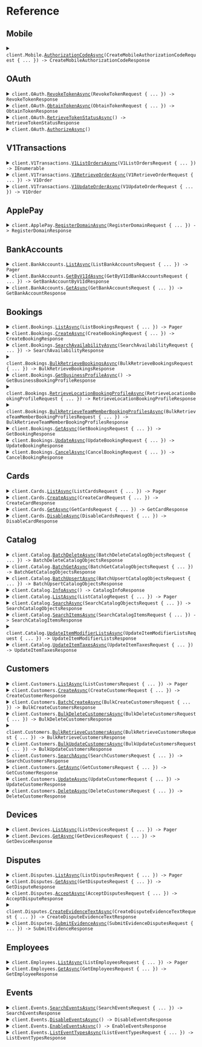 # Reference
## Mobile
<details><summary><code>client.Mobile.<a href="/src/Square/Mobile/MobileClient.cs">AuthorizationCodeAsync</a>(CreateMobileAuthorizationCodeRequest { ... }) -> CreateMobileAuthorizationCodeResponse</code></summary>
<dl>
<dd>

#### 📝 Description

<dl>
<dd>

<dl>
<dd>

__Note:__ This endpoint is used by the deprecated Reader SDK. 
Developers should update their integration to use the [Mobile Payments SDK](https://developer.squareup.com/docs/mobile-payments-sdk), which includes its own authorization methods. 

Generates code to authorize a mobile application to connect to a Square card reader.

Authorization codes are one-time-use codes and expire 60 minutes after being issued.

The `Authorization` header you provide to this endpoint must have the following format:

```
Authorization: Bearer ACCESS_TOKEN
```

Replace `ACCESS_TOKEN` with a
[valid production authorization credential](https://developer.squareup.com/docs/build-basics/access-tokens).
</dd>
</dl>
</dd>
</dl>

#### 🔌 Usage

<dl>
<dd>

<dl>
<dd>

```csharp
await client.Mobile.AuthorizationCodeAsync(
    new CreateMobileAuthorizationCodeRequest { LocationId = "YOUR_LOCATION_ID" }
);
```
</dd>
</dl>
</dd>
</dl>

#### ⚙️ Parameters

<dl>
<dd>

<dl>
<dd>

**request:** `CreateMobileAuthorizationCodeRequest` 
    
</dd>
</dl>
</dd>
</dl>


</dd>
</dl>
</details>

## OAuth
<details><summary><code>client.OAuth.<a href="/src/Square/OAuth/OAuthClient.cs">RevokeTokenAsync</a>(RevokeTokenRequest { ... }) -> RevokeTokenResponse</code></summary>
<dl>
<dd>

#### 📝 Description

<dl>
<dd>

<dl>
<dd>

Revokes an access token generated with the OAuth flow.

If an account has more than one OAuth access token for your application, this
endpoint revokes all of them, regardless of which token you specify. 

__Important:__ The `Authorization` header for this endpoint must have the
following format:

```
Authorization: Client APPLICATION_SECRET
```

Replace `APPLICATION_SECRET` with the application secret on the **OAuth**
page for your application in the Developer Dashboard.
</dd>
</dl>
</dd>
</dl>

#### 🔌 Usage

<dl>
<dd>

<dl>
<dd>

```csharp
await client.OAuth.RevokeTokenAsync(
    new RevokeTokenRequest { ClientId = "CLIENT_ID", AccessToken = "ACCESS_TOKEN" }
);
```
</dd>
</dl>
</dd>
</dl>

#### ⚙️ Parameters

<dl>
<dd>

<dl>
<dd>

**request:** `RevokeTokenRequest` 
    
</dd>
</dl>
</dd>
</dl>


</dd>
</dl>
</details>

<details><summary><code>client.OAuth.<a href="/src/Square/OAuth/OAuthClient.cs">ObtainTokenAsync</a>(ObtainTokenRequest { ... }) -> ObtainTokenResponse</code></summary>
<dl>
<dd>

#### 📝 Description

<dl>
<dd>

<dl>
<dd>

Returns an OAuth access token and refresh token using the `authorization_code`
or `refresh_token` grant type.

When `grant_type` is `authorization_code`:
- With the [code flow](https://developer.squareup.com/docs/oauth-api/overview#code-flow),
provide `code`, `client_id`, and `client_secret`.
- With the [PKCE flow](https://developer.squareup.com/docs/oauth-api/overview#pkce-flow),
provide `code`, `client_id`, and `code_verifier`. 

When `grant_type` is `refresh_token`:
- With the code flow, provide `refresh_token`, `client_id`, and `client_secret`.
The response returns the same refresh token provided in the request.
- With the PKCE flow, provide `refresh_token` and `client_id`. The response returns
a new refresh token.

You can use the `scopes` parameter to limit the set of permissions authorized by the
access token. You can use the `short_lived` parameter to create an access token that
expires in 24 hours.

__Important:__ OAuth tokens should be encrypted and stored on a secure server.
Application clients should never interact directly with OAuth tokens.
</dd>
</dl>
</dd>
</dl>

#### 🔌 Usage

<dl>
<dd>

<dl>
<dd>

```csharp
await client.OAuth.ObtainTokenAsync(
    new ObtainTokenRequest
    {
        ClientId = "sq0idp-uaPHILoPzWZk3tlJqlML0g",
        ClientSecret = "sq0csp-30a-4C_tVOnTh14Piza2BfTPBXyLafLPWSzY1qAjeBfM",
        Code = "sq0cgb-l0SBqxs4uwxErTVyYOdemg",
        GrantType = "authorization_code",
    }
);
```
</dd>
</dl>
</dd>
</dl>

#### ⚙️ Parameters

<dl>
<dd>

<dl>
<dd>

**request:** `ObtainTokenRequest` 
    
</dd>
</dl>
</dd>
</dl>


</dd>
</dl>
</details>

<details><summary><code>client.OAuth.<a href="/src/Square/OAuth/OAuthClient.cs">RetrieveTokenStatusAsync</a>() -> RetrieveTokenStatusResponse</code></summary>
<dl>
<dd>

#### 📝 Description

<dl>
<dd>

<dl>
<dd>

Returns information about an [OAuth access token](https://developer.squareup.com/docs/build-basics/access-tokens#get-an-oauth-access-token) or an application’s [personal access token](https://developer.squareup.com/docs/build-basics/access-tokens#get-a-personal-access-token).

Add the access token to the Authorization header of the request.

__Important:__ The `Authorization` header you provide to this endpoint must have the following format:

```
Authorization: Bearer ACCESS_TOKEN
```

where `ACCESS_TOKEN` is a
[valid production authorization credential](https://developer.squareup.com/docs/build-basics/access-tokens).

If the access token is expired or not a valid access token, the endpoint returns an `UNAUTHORIZED` error.
</dd>
</dl>
</dd>
</dl>

#### 🔌 Usage

<dl>
<dd>

<dl>
<dd>

```csharp
await client.OAuth.RetrieveTokenStatusAsync();
```
</dd>
</dl>
</dd>
</dl>


</dd>
</dl>
</details>

<details><summary><code>client.OAuth.<a href="/src/Square/OAuth/OAuthClient.cs">AuthorizeAsync</a>()</code></summary>
<dl>
<dd>

#### 🔌 Usage

<dl>
<dd>

<dl>
<dd>

```csharp
await client.OAuth.AuthorizeAsync();
```
</dd>
</dl>
</dd>
</dl>


</dd>
</dl>
</details>

## V1Transactions
<details><summary><code>client.V1Transactions.<a href="/src/Square/V1Transactions/V1TransactionsClient.cs">V1ListOrdersAsync</a>(V1ListOrdersRequest { ... }) -> IEnumerable<V1Order></code></summary>
<dl>
<dd>

#### 📝 Description

<dl>
<dd>

<dl>
<dd>

Provides summary information for a merchant's online store orders.
</dd>
</dl>
</dd>
</dl>

#### 🔌 Usage

<dl>
<dd>

<dl>
<dd>

```csharp
await client.V1Transactions.V1ListOrdersAsync(
    new V1ListOrdersRequest { LocationId = "location_id" }
);
```
</dd>
</dl>
</dd>
</dl>

#### ⚙️ Parameters

<dl>
<dd>

<dl>
<dd>

**request:** `V1ListOrdersRequest` 
    
</dd>
</dl>
</dd>
</dl>


</dd>
</dl>
</details>

<details><summary><code>client.V1Transactions.<a href="/src/Square/V1Transactions/V1TransactionsClient.cs">V1RetrieveOrderAsync</a>(V1RetrieveOrderRequest { ... }) -> V1Order</code></summary>
<dl>
<dd>

#### 📝 Description

<dl>
<dd>

<dl>
<dd>

Provides comprehensive information for a single online store order, including the order's history.
</dd>
</dl>
</dd>
</dl>

#### 🔌 Usage

<dl>
<dd>

<dl>
<dd>

```csharp
await client.V1Transactions.V1RetrieveOrderAsync(
    new V1RetrieveOrderRequest { LocationId = "location_id", OrderId = "order_id" }
);
```
</dd>
</dl>
</dd>
</dl>

#### ⚙️ Parameters

<dl>
<dd>

<dl>
<dd>

**request:** `V1RetrieveOrderRequest` 
    
</dd>
</dl>
</dd>
</dl>


</dd>
</dl>
</details>

<details><summary><code>client.V1Transactions.<a href="/src/Square/V1Transactions/V1TransactionsClient.cs">V1UpdateOrderAsync</a>(V1UpdateOrderRequest { ... }) -> V1Order</code></summary>
<dl>
<dd>

#### 📝 Description

<dl>
<dd>

<dl>
<dd>

Updates the details of an online store order. Every update you perform on an order corresponds to one of three actions:
</dd>
</dl>
</dd>
</dl>

#### 🔌 Usage

<dl>
<dd>

<dl>
<dd>

```csharp
await client.V1Transactions.V1UpdateOrderAsync(
    new V1UpdateOrderRequest
    {
        LocationId = "location_id",
        OrderId = "order_id",
        Action = V1UpdateOrderRequestAction.Complete,
    }
);
```
</dd>
</dl>
</dd>
</dl>

#### ⚙️ Parameters

<dl>
<dd>

<dl>
<dd>

**request:** `V1UpdateOrderRequest` 
    
</dd>
</dl>
</dd>
</dl>


</dd>
</dl>
</details>

## ApplePay
<details><summary><code>client.ApplePay.<a href="/src/Square/ApplePay/ApplePayClient.cs">RegisterDomainAsync</a>(RegisterDomainRequest { ... }) -> RegisterDomainResponse</code></summary>
<dl>
<dd>

#### 📝 Description

<dl>
<dd>

<dl>
<dd>

Activates a domain for use with Apple Pay on the Web and Square. A validation
is performed on this domain by Apple to ensure that it is properly set up as
an Apple Pay enabled domain.

This endpoint provides an easy way for platform developers to bulk activate
Apple Pay on the Web with Square for merchants using their platform.

Note: You will need to host a valid domain verification file on your domain to support Apple Pay.  The
current version of this file is always available at https://app.squareup.com/digital-wallets/apple-pay/apple-developer-merchantid-domain-association,
and should be hosted at `.well_known/apple-developer-merchantid-domain-association` on your
domain.  This file is subject to change; we strongly recommend checking for updates regularly and avoiding
long-lived caches that might not keep in sync with the correct file version.

To learn more about the Web Payments SDK and how to add Apple Pay, see [Take an Apple Pay Payment](https://developer.squareup.com/docs/web-payments/apple-pay).
</dd>
</dl>
</dd>
</dl>

#### 🔌 Usage

<dl>
<dd>

<dl>
<dd>

```csharp
await client.ApplePay.RegisterDomainAsync(new RegisterDomainRequest { DomainName = "example.com" });
```
</dd>
</dl>
</dd>
</dl>

#### ⚙️ Parameters

<dl>
<dd>

<dl>
<dd>

**request:** `RegisterDomainRequest` 
    
</dd>
</dl>
</dd>
</dl>


</dd>
</dl>
</details>

## BankAccounts
<details><summary><code>client.BankAccounts.<a href="/src/Square/BankAccounts/BankAccountsClient.cs">ListAsync</a>(ListBankAccountsRequest { ... }) -> Pager<BankAccount></code></summary>
<dl>
<dd>

#### 📝 Description

<dl>
<dd>

<dl>
<dd>

Returns a list of [BankAccount](entity:BankAccount) objects linked to a Square account.
</dd>
</dl>
</dd>
</dl>

#### 🔌 Usage

<dl>
<dd>

<dl>
<dd>

```csharp
await client.BankAccounts.ListAsync(new ListBankAccountsRequest());
```
</dd>
</dl>
</dd>
</dl>

#### ⚙️ Parameters

<dl>
<dd>

<dl>
<dd>

**request:** `ListBankAccountsRequest` 
    
</dd>
</dl>
</dd>
</dl>


</dd>
</dl>
</details>

<details><summary><code>client.BankAccounts.<a href="/src/Square/BankAccounts/BankAccountsClient.cs">GetByV1IdAsync</a>(GetByV1IdBankAccountsRequest { ... }) -> GetBankAccountByV1IdResponse</code></summary>
<dl>
<dd>

#### 📝 Description

<dl>
<dd>

<dl>
<dd>

Returns details of a [BankAccount](entity:BankAccount) identified by V1 bank account ID.
</dd>
</dl>
</dd>
</dl>

#### 🔌 Usage

<dl>
<dd>

<dl>
<dd>

```csharp
await client.BankAccounts.GetByV1IdAsync(
    new GetByV1IdBankAccountsRequest { V1BankAccountId = "v1_bank_account_id" }
);
```
</dd>
</dl>
</dd>
</dl>

#### ⚙️ Parameters

<dl>
<dd>

<dl>
<dd>

**request:** `GetByV1IdBankAccountsRequest` 
    
</dd>
</dl>
</dd>
</dl>


</dd>
</dl>
</details>

<details><summary><code>client.BankAccounts.<a href="/src/Square/BankAccounts/BankAccountsClient.cs">GetAsync</a>(GetBankAccountsRequest { ... }) -> GetBankAccountResponse</code></summary>
<dl>
<dd>

#### 📝 Description

<dl>
<dd>

<dl>
<dd>

Returns details of a [BankAccount](entity:BankAccount)
linked to a Square account.
</dd>
</dl>
</dd>
</dl>

#### 🔌 Usage

<dl>
<dd>

<dl>
<dd>

```csharp
await client.BankAccounts.GetAsync(
    new GetBankAccountsRequest { BankAccountId = "bank_account_id" }
);
```
</dd>
</dl>
</dd>
</dl>

#### ⚙️ Parameters

<dl>
<dd>

<dl>
<dd>

**request:** `GetBankAccountsRequest` 
    
</dd>
</dl>
</dd>
</dl>


</dd>
</dl>
</details>

## Bookings
<details><summary><code>client.Bookings.<a href="/src/Square/Bookings/BookingsClient.cs">ListAsync</a>(ListBookingsRequest { ... }) -> Pager<Booking></code></summary>
<dl>
<dd>

#### 📝 Description

<dl>
<dd>

<dl>
<dd>

Retrieve a collection of bookings.

To call this endpoint with buyer-level permissions, set `APPOINTMENTS_READ` for the OAuth scope.
To call this endpoint with seller-level permissions, set `APPOINTMENTS_ALL_READ` and `APPOINTMENTS_READ` for the OAuth scope.
</dd>
</dl>
</dd>
</dl>

#### 🔌 Usage

<dl>
<dd>

<dl>
<dd>

```csharp
await client.Bookings.ListAsync(new ListBookingsRequest());
```
</dd>
</dl>
</dd>
</dl>

#### ⚙️ Parameters

<dl>
<dd>

<dl>
<dd>

**request:** `ListBookingsRequest` 
    
</dd>
</dl>
</dd>
</dl>


</dd>
</dl>
</details>

<details><summary><code>client.Bookings.<a href="/src/Square/Bookings/BookingsClient.cs">CreateAsync</a>(CreateBookingRequest { ... }) -> CreateBookingResponse</code></summary>
<dl>
<dd>

#### 📝 Description

<dl>
<dd>

<dl>
<dd>

Creates a booking.

The required input must include the following:
- `Booking.location_id`
- `Booking.start_at`
- `Booking.AppointmentSegment.team_member_id`
- `Booking.AppointmentSegment.service_variation_id`
- `Booking.AppointmentSegment.service_variation_version`

To call this endpoint with buyer-level permissions, set `APPOINTMENTS_WRITE` for the OAuth scope.
To call this endpoint with seller-level permissions, set `APPOINTMENTS_ALL_WRITE` and `APPOINTMENTS_WRITE` for the OAuth scope.

For calls to this endpoint with seller-level permissions to succeed, the seller must have subscribed to *Appointments Plus*
or *Appointments Premium*.
</dd>
</dl>
</dd>
</dl>

#### 🔌 Usage

<dl>
<dd>

<dl>
<dd>

```csharp
await client.Bookings.CreateAsync(new CreateBookingRequest { Booking = new Booking() });
```
</dd>
</dl>
</dd>
</dl>

#### ⚙️ Parameters

<dl>
<dd>

<dl>
<dd>

**request:** `CreateBookingRequest` 
    
</dd>
</dl>
</dd>
</dl>


</dd>
</dl>
</details>

<details><summary><code>client.Bookings.<a href="/src/Square/Bookings/BookingsClient.cs">SearchAvailabilityAsync</a>(SearchAvailabilityRequest { ... }) -> SearchAvailabilityResponse</code></summary>
<dl>
<dd>

#### 📝 Description

<dl>
<dd>

<dl>
<dd>

Searches for availabilities for booking.

To call this endpoint with buyer-level permissions, set `APPOINTMENTS_READ` for the OAuth scope.
To call this endpoint with seller-level permissions, set `APPOINTMENTS_ALL_READ` and `APPOINTMENTS_READ` for the OAuth scope.
</dd>
</dl>
</dd>
</dl>

#### 🔌 Usage

<dl>
<dd>

<dl>
<dd>

```csharp
await client.Bookings.SearchAvailabilityAsync(
    new SearchAvailabilityRequest
    {
        Query = new SearchAvailabilityQuery
        {
            Filter = new SearchAvailabilityFilter { StartAtRange = new TimeRange() },
        },
    }
);
```
</dd>
</dl>
</dd>
</dl>

#### ⚙️ Parameters

<dl>
<dd>

<dl>
<dd>

**request:** `SearchAvailabilityRequest` 
    
</dd>
</dl>
</dd>
</dl>


</dd>
</dl>
</details>

<details><summary><code>client.Bookings.<a href="/src/Square/Bookings/BookingsClient.cs">BulkRetrieveBookingsAsync</a>(BulkRetrieveBookingsRequest { ... }) -> BulkRetrieveBookingsResponse</code></summary>
<dl>
<dd>

#### 📝 Description

<dl>
<dd>

<dl>
<dd>

Bulk-Retrieves a list of bookings by booking IDs.

To call this endpoint with buyer-level permissions, set `APPOINTMENTS_READ` for the OAuth scope.
To call this endpoint with seller-level permissions, set `APPOINTMENTS_ALL_READ` and `APPOINTMENTS_READ` for the OAuth scope.
</dd>
</dl>
</dd>
</dl>

#### 🔌 Usage

<dl>
<dd>

<dl>
<dd>

```csharp
await client.Bookings.BulkRetrieveBookingsAsync(
    new BulkRetrieveBookingsRequest { BookingIds = new List<string>() { "booking_ids" } }
);
```
</dd>
</dl>
</dd>
</dl>

#### ⚙️ Parameters

<dl>
<dd>

<dl>
<dd>

**request:** `BulkRetrieveBookingsRequest` 
    
</dd>
</dl>
</dd>
</dl>


</dd>
</dl>
</details>

<details><summary><code>client.Bookings.<a href="/src/Square/Bookings/BookingsClient.cs">GetBusinessProfileAsync</a>() -> GetBusinessBookingProfileResponse</code></summary>
<dl>
<dd>

#### 📝 Description

<dl>
<dd>

<dl>
<dd>

Retrieves a seller's booking profile.
</dd>
</dl>
</dd>
</dl>

#### 🔌 Usage

<dl>
<dd>

<dl>
<dd>

```csharp
await client.Bookings.GetBusinessProfileAsync();
```
</dd>
</dl>
</dd>
</dl>


</dd>
</dl>
</details>

<details><summary><code>client.Bookings.<a href="/src/Square/Bookings/BookingsClient.cs">RetrieveLocationBookingProfileAsync</a>(RetrieveLocationBookingProfileRequest { ... }) -> RetrieveLocationBookingProfileResponse</code></summary>
<dl>
<dd>

#### 📝 Description

<dl>
<dd>

<dl>
<dd>

Retrieves a seller's location booking profile.
</dd>
</dl>
</dd>
</dl>

#### 🔌 Usage

<dl>
<dd>

<dl>
<dd>

```csharp
await client.Bookings.RetrieveLocationBookingProfileAsync(
    new RetrieveLocationBookingProfileRequest { LocationId = "location_id" }
);
```
</dd>
</dl>
</dd>
</dl>

#### ⚙️ Parameters

<dl>
<dd>

<dl>
<dd>

**request:** `RetrieveLocationBookingProfileRequest` 
    
</dd>
</dl>
</dd>
</dl>


</dd>
</dl>
</details>

<details><summary><code>client.Bookings.<a href="/src/Square/Bookings/BookingsClient.cs">BulkRetrieveTeamMemberBookingProfilesAsync</a>(BulkRetrieveTeamMemberBookingProfilesRequest { ... }) -> BulkRetrieveTeamMemberBookingProfilesResponse</code></summary>
<dl>
<dd>

#### 📝 Description

<dl>
<dd>

<dl>
<dd>

Retrieves one or more team members' booking profiles.
</dd>
</dl>
</dd>
</dl>

#### 🔌 Usage

<dl>
<dd>

<dl>
<dd>

```csharp
await client.Bookings.BulkRetrieveTeamMemberBookingProfilesAsync(
    new BulkRetrieveTeamMemberBookingProfilesRequest
    {
        TeamMemberIds = new List<string>() { "team_member_ids" },
    }
);
```
</dd>
</dl>
</dd>
</dl>

#### ⚙️ Parameters

<dl>
<dd>

<dl>
<dd>

**request:** `BulkRetrieveTeamMemberBookingProfilesRequest` 
    
</dd>
</dl>
</dd>
</dl>


</dd>
</dl>
</details>

<details><summary><code>client.Bookings.<a href="/src/Square/Bookings/BookingsClient.cs">GetAsync</a>(GetBookingsRequest { ... }) -> GetBookingResponse</code></summary>
<dl>
<dd>

#### 📝 Description

<dl>
<dd>

<dl>
<dd>

Retrieves a booking.

To call this endpoint with buyer-level permissions, set `APPOINTMENTS_READ` for the OAuth scope.
To call this endpoint with seller-level permissions, set `APPOINTMENTS_ALL_READ` and `APPOINTMENTS_READ` for the OAuth scope.
</dd>
</dl>
</dd>
</dl>

#### 🔌 Usage

<dl>
<dd>

<dl>
<dd>

```csharp
await client.Bookings.GetAsync(new GetBookingsRequest { BookingId = "booking_id" });
```
</dd>
</dl>
</dd>
</dl>

#### ⚙️ Parameters

<dl>
<dd>

<dl>
<dd>

**request:** `GetBookingsRequest` 
    
</dd>
</dl>
</dd>
</dl>


</dd>
</dl>
</details>

<details><summary><code>client.Bookings.<a href="/src/Square/Bookings/BookingsClient.cs">UpdateAsync</a>(UpdateBookingRequest { ... }) -> UpdateBookingResponse</code></summary>
<dl>
<dd>

#### 📝 Description

<dl>
<dd>

<dl>
<dd>

Updates a booking.

To call this endpoint with buyer-level permissions, set `APPOINTMENTS_WRITE` for the OAuth scope.
To call this endpoint with seller-level permissions, set `APPOINTMENTS_ALL_WRITE` and `APPOINTMENTS_WRITE` for the OAuth scope.

For calls to this endpoint with seller-level permissions to succeed, the seller must have subscribed to *Appointments Plus*
or *Appointments Premium*.
</dd>
</dl>
</dd>
</dl>

#### 🔌 Usage

<dl>
<dd>

<dl>
<dd>

```csharp
await client.Bookings.UpdateAsync(
    new UpdateBookingRequest { BookingId = "booking_id", Booking = new Booking() }
);
```
</dd>
</dl>
</dd>
</dl>

#### ⚙️ Parameters

<dl>
<dd>

<dl>
<dd>

**request:** `UpdateBookingRequest` 
    
</dd>
</dl>
</dd>
</dl>


</dd>
</dl>
</details>

<details><summary><code>client.Bookings.<a href="/src/Square/Bookings/BookingsClient.cs">CancelAsync</a>(CancelBookingRequest { ... }) -> CancelBookingResponse</code></summary>
<dl>
<dd>

#### 📝 Description

<dl>
<dd>

<dl>
<dd>

Cancels an existing booking.

To call this endpoint with buyer-level permissions, set `APPOINTMENTS_WRITE` for the OAuth scope.
To call this endpoint with seller-level permissions, set `APPOINTMENTS_ALL_WRITE` and `APPOINTMENTS_WRITE` for the OAuth scope.

For calls to this endpoint with seller-level permissions to succeed, the seller must have subscribed to *Appointments Plus*
or *Appointments Premium*.
</dd>
</dl>
</dd>
</dl>

#### 🔌 Usage

<dl>
<dd>

<dl>
<dd>

```csharp
await client.Bookings.CancelAsync(new CancelBookingRequest { BookingId = "booking_id" });
```
</dd>
</dl>
</dd>
</dl>

#### ⚙️ Parameters

<dl>
<dd>

<dl>
<dd>

**request:** `CancelBookingRequest` 
    
</dd>
</dl>
</dd>
</dl>


</dd>
</dl>
</details>

## Cards
<details><summary><code>client.Cards.<a href="/src/Square/Cards/CardsClient.cs">ListAsync</a>(ListCardsRequest { ... }) -> Pager<Card></code></summary>
<dl>
<dd>

#### 📝 Description

<dl>
<dd>

<dl>
<dd>

Retrieves a list of cards owned by the account making the request.
A max of 25 cards will be returned.
</dd>
</dl>
</dd>
</dl>

#### 🔌 Usage

<dl>
<dd>

<dl>
<dd>

```csharp
await client.Cards.ListAsync(new ListCardsRequest());
```
</dd>
</dl>
</dd>
</dl>

#### ⚙️ Parameters

<dl>
<dd>

<dl>
<dd>

**request:** `ListCardsRequest` 
    
</dd>
</dl>
</dd>
</dl>


</dd>
</dl>
</details>

<details><summary><code>client.Cards.<a href="/src/Square/Cards/CardsClient.cs">CreateAsync</a>(CreateCardRequest { ... }) -> CreateCardResponse</code></summary>
<dl>
<dd>

#### 📝 Description

<dl>
<dd>

<dl>
<dd>

Adds a card on file to an existing merchant.
</dd>
</dl>
</dd>
</dl>

#### 🔌 Usage

<dl>
<dd>

<dl>
<dd>

```csharp
await client.Cards.CreateAsync(
    new CreateCardRequest
    {
        IdempotencyKey = "4935a656-a929-4792-b97c-8848be85c27c",
        SourceId = "cnon:uIbfJXhXETSP197M3GB",
        Card = new Card
        {
            CardholderName = "Amelia Earhart",
            BillingAddress = new Address
            {
                AddressLine1 = "500 Electric Ave",
                AddressLine2 = "Suite 600",
                Locality = "New York",
                AdministrativeDistrictLevel1 = "NY",
                PostalCode = "10003",
                Country = Country.Us,
            },
            CustomerId = "VDKXEEKPJN48QDG3BGGFAK05P8",
            ReferenceId = "user-id-1",
        },
    }
);
```
</dd>
</dl>
</dd>
</dl>

#### ⚙️ Parameters

<dl>
<dd>

<dl>
<dd>

**request:** `CreateCardRequest` 
    
</dd>
</dl>
</dd>
</dl>


</dd>
</dl>
</details>

<details><summary><code>client.Cards.<a href="/src/Square/Cards/CardsClient.cs">GetAsync</a>(GetCardsRequest { ... }) -> GetCardResponse</code></summary>
<dl>
<dd>

#### 📝 Description

<dl>
<dd>

<dl>
<dd>

Retrieves details for a specific Card.
</dd>
</dl>
</dd>
</dl>

#### 🔌 Usage

<dl>
<dd>

<dl>
<dd>

```csharp
await client.Cards.GetAsync(new GetCardsRequest { CardId = "card_id" });
```
</dd>
</dl>
</dd>
</dl>

#### ⚙️ Parameters

<dl>
<dd>

<dl>
<dd>

**request:** `GetCardsRequest` 
    
</dd>
</dl>
</dd>
</dl>


</dd>
</dl>
</details>

<details><summary><code>client.Cards.<a href="/src/Square/Cards/CardsClient.cs">DisableAsync</a>(DisableCardsRequest { ... }) -> DisableCardResponse</code></summary>
<dl>
<dd>

#### 📝 Description

<dl>
<dd>

<dl>
<dd>

Disables the card, preventing any further updates or charges.
Disabling an already disabled card is allowed but has no effect.
</dd>
</dl>
</dd>
</dl>

#### 🔌 Usage

<dl>
<dd>

<dl>
<dd>

```csharp
await client.Cards.DisableAsync(new DisableCardsRequest { CardId = "card_id" });
```
</dd>
</dl>
</dd>
</dl>

#### ⚙️ Parameters

<dl>
<dd>

<dl>
<dd>

**request:** `DisableCardsRequest` 
    
</dd>
</dl>
</dd>
</dl>


</dd>
</dl>
</details>

## Catalog
<details><summary><code>client.Catalog.<a href="/src/Square/Catalog/CatalogClient.cs">BatchDeleteAsync</a>(BatchDeleteCatalogObjectsRequest { ... }) -> BatchDeleteCatalogObjectsResponse</code></summary>
<dl>
<dd>

#### 📝 Description

<dl>
<dd>

<dl>
<dd>

Deletes a set of [CatalogItem](entity:CatalogItem)s based on the
provided list of target IDs and returns a set of successfully deleted IDs in
the response. Deletion is a cascading event such that all children of the
targeted object are also deleted. For example, deleting a CatalogItem will
also delete all of its [CatalogItemVariation](entity:CatalogItemVariation)
children.

`BatchDeleteCatalogObjects` succeeds even if only a portion of the targeted
IDs can be deleted. The response will only include IDs that were
actually deleted.

To ensure consistency, only one delete request is processed at a time per seller account.
While one (batch or non-batch) delete request is being processed, other (batched and non-batched)
delete requests are rejected with the `429` error code.
</dd>
</dl>
</dd>
</dl>

#### 🔌 Usage

<dl>
<dd>

<dl>
<dd>

```csharp
await client.Catalog.BatchDeleteAsync(
    new BatchDeleteCatalogObjectsRequest
    {
        ObjectIds = new List<string>() { "W62UWFY35CWMYGVWK6TWJDNI", "AA27W3M2GGTF3H6AVPNB77CK" },
    }
);
```
</dd>
</dl>
</dd>
</dl>

#### ⚙️ Parameters

<dl>
<dd>

<dl>
<dd>

**request:** `BatchDeleteCatalogObjectsRequest` 
    
</dd>
</dl>
</dd>
</dl>


</dd>
</dl>
</details>

<details><summary><code>client.Catalog.<a href="/src/Square/Catalog/CatalogClient.cs">BatchGetAsync</a>(BatchGetCatalogObjectsRequest { ... }) -> BatchGetCatalogObjectsResponse</code></summary>
<dl>
<dd>

#### 📝 Description

<dl>
<dd>

<dl>
<dd>

Returns a set of objects based on the provided ID.
Each [CatalogItem](entity:CatalogItem) returned in the set includes all of its
child information including: all of its
[CatalogItemVariation](entity:CatalogItemVariation) objects, references to
its [CatalogModifierList](entity:CatalogModifierList) objects, and the ids of
any [CatalogTax](entity:CatalogTax) objects that apply to it.
</dd>
</dl>
</dd>
</dl>

#### 🔌 Usage

<dl>
<dd>

<dl>
<dd>

```csharp
await client.Catalog.BatchGetAsync(
    new BatchGetCatalogObjectsRequest
    {
        ObjectIds = new List<string>() { "W62UWFY35CWMYGVWK6TWJDNI", "AA27W3M2GGTF3H6AVPNB77CK" },
        IncludeRelatedObjects = true,
    }
);
```
</dd>
</dl>
</dd>
</dl>

#### ⚙️ Parameters

<dl>
<dd>

<dl>
<dd>

**request:** `BatchGetCatalogObjectsRequest` 
    
</dd>
</dl>
</dd>
</dl>


</dd>
</dl>
</details>

<details><summary><code>client.Catalog.<a href="/src/Square/Catalog/CatalogClient.cs">BatchUpsertAsync</a>(BatchUpsertCatalogObjectsRequest { ... }) -> BatchUpsertCatalogObjectsResponse</code></summary>
<dl>
<dd>

#### 📝 Description

<dl>
<dd>

<dl>
<dd>

Creates or updates up to 10,000 target objects based on the provided
list of objects. The target objects are grouped into batches and each batch is
inserted/updated in an all-or-nothing manner. If an object within a batch is
malformed in some way, or violates a database constraint, the entire batch
containing that item will be disregarded. However, other batches in the same
request may still succeed. Each batch may contain up to 1,000 objects, and
batches will be processed in order as long as the total object count for the
request (items, variations, modifier lists, discounts, and taxes) is no more
than 10,000.

To ensure consistency, only one update request is processed at a time per seller account.
While one (batch or non-batch) update request is being processed, other (batched and non-batched)
update requests are rejected with the `429` error code.
</dd>
</dl>
</dd>
</dl>

#### 🔌 Usage

<dl>
<dd>

<dl>
<dd>

```csharp
await client.Catalog.BatchUpsertAsync(
    new BatchUpsertCatalogObjectsRequest
    {
        IdempotencyKey = "789ff020-f723-43a9-b4b5-43b5dc1fa3dc",
        Batches = new List<CatalogObjectBatch>()
        {
            new CatalogObjectBatch
            {
                Objects = new List<CatalogObject>()
                {
                    new CatalogObject(new CatalogObject.Item(new CatalogObjectItem { Id = "id" })),
                    new CatalogObject(new CatalogObject.Item(new CatalogObjectItem { Id = "id" })),
                    new CatalogObject(new CatalogObject.Item(new CatalogObjectItem { Id = "id" })),
                    new CatalogObject(new CatalogObject.Tax(new CatalogObjectTax { Id = "id" })),
                },
            },
        },
    }
);
```
</dd>
</dl>
</dd>
</dl>

#### ⚙️ Parameters

<dl>
<dd>

<dl>
<dd>

**request:** `BatchUpsertCatalogObjectsRequest` 
    
</dd>
</dl>
</dd>
</dl>


</dd>
</dl>
</details>

<details><summary><code>client.Catalog.<a href="/src/Square/Catalog/CatalogClient.cs">InfoAsync</a>() -> CatalogInfoResponse</code></summary>
<dl>
<dd>

#### 📝 Description

<dl>
<dd>

<dl>
<dd>

Retrieves information about the Square Catalog API, such as batch size
limits that can be used by the `BatchUpsertCatalogObjects` endpoint.
</dd>
</dl>
</dd>
</dl>

#### 🔌 Usage

<dl>
<dd>

<dl>
<dd>

```csharp
await client.Catalog.InfoAsync();
```
</dd>
</dl>
</dd>
</dl>


</dd>
</dl>
</details>

<details><summary><code>client.Catalog.<a href="/src/Square/Catalog/CatalogClient.cs">ListAsync</a>(ListCatalogRequest { ... }) -> Pager<CatalogObject></code></summary>
<dl>
<dd>

#### 📝 Description

<dl>
<dd>

<dl>
<dd>

Returns a list of all [CatalogObject](entity:CatalogObject)s of the specified types in the catalog.

The `types` parameter is specified as a comma-separated list of the [CatalogObjectType](entity:CatalogObjectType) values,
for example, "`ITEM`, `ITEM_VARIATION`, `MODIFIER`, `MODIFIER_LIST`, `CATEGORY`, `DISCOUNT`, `TAX`, `IMAGE`".

__Important:__ ListCatalog does not return deleted catalog items. To retrieve
deleted catalog items, use [SearchCatalogObjects](api-endpoint:Catalog-SearchCatalogObjects)
and set the `include_deleted_objects` attribute value to `true`.
</dd>
</dl>
</dd>
</dl>

#### 🔌 Usage

<dl>
<dd>

<dl>
<dd>

```csharp
await client.Catalog.ListAsync(new ListCatalogRequest());
```
</dd>
</dl>
</dd>
</dl>

#### ⚙️ Parameters

<dl>
<dd>

<dl>
<dd>

**request:** `ListCatalogRequest` 
    
</dd>
</dl>
</dd>
</dl>


</dd>
</dl>
</details>

<details><summary><code>client.Catalog.<a href="/src/Square/Catalog/CatalogClient.cs">SearchAsync</a>(SearchCatalogObjectsRequest { ... }) -> SearchCatalogObjectsResponse</code></summary>
<dl>
<dd>

#### 📝 Description

<dl>
<dd>

<dl>
<dd>

Searches for [CatalogObject](entity:CatalogObject) of any type by matching supported search attribute values,
excluding custom attribute values on items or item variations, against one or more of the specified query filters.

This (`SearchCatalogObjects`) endpoint differs from the [SearchCatalogItems](api-endpoint:Catalog-SearchCatalogItems)
endpoint in the following aspects:

- `SearchCatalogItems` can only search for items or item variations, whereas `SearchCatalogObjects` can search for any type of catalog objects.
- `SearchCatalogItems` supports the custom attribute query filters to return items or item variations that contain custom attribute values, where `SearchCatalogObjects` does not.
- `SearchCatalogItems` does not support the `include_deleted_objects` filter to search for deleted items or item variations, whereas `SearchCatalogObjects` does.
- The both endpoints have different call conventions, including the query filter formats.
</dd>
</dl>
</dd>
</dl>

#### 🔌 Usage

<dl>
<dd>

<dl>
<dd>

```csharp
await client.Catalog.SearchAsync(
    new SearchCatalogObjectsRequest
    {
        ObjectTypes = new List<CatalogObjectType>() { CatalogObjectType.Item },
        Query = new CatalogQuery
        {
            PrefixQuery = new CatalogQueryPrefix
            {
                AttributeName = "name",
                AttributePrefix = "tea",
            },
        },
        Limit = 100,
    }
);
```
</dd>
</dl>
</dd>
</dl>

#### ⚙️ Parameters

<dl>
<dd>

<dl>
<dd>

**request:** `SearchCatalogObjectsRequest` 
    
</dd>
</dl>
</dd>
</dl>


</dd>
</dl>
</details>

<details><summary><code>client.Catalog.<a href="/src/Square/Catalog/CatalogClient.cs">SearchItemsAsync</a>(SearchCatalogItemsRequest { ... }) -> SearchCatalogItemsResponse</code></summary>
<dl>
<dd>

#### 📝 Description

<dl>
<dd>

<dl>
<dd>

Searches for catalog items or item variations by matching supported search attribute values, including
custom attribute values, against one or more of the specified query filters.

This (`SearchCatalogItems`) endpoint differs from the [SearchCatalogObjects](api-endpoint:Catalog-SearchCatalogObjects)
endpoint in the following aspects:

- `SearchCatalogItems` can only search for items or item variations, whereas `SearchCatalogObjects` can search for any type of catalog objects.
- `SearchCatalogItems` supports the custom attribute query filters to return items or item variations that contain custom attribute values, where `SearchCatalogObjects` does not.
- `SearchCatalogItems` does not support the `include_deleted_objects` filter to search for deleted items or item variations, whereas `SearchCatalogObjects` does.
- The both endpoints use different call conventions, including the query filter formats.
</dd>
</dl>
</dd>
</dl>

#### 🔌 Usage

<dl>
<dd>

<dl>
<dd>

```csharp
await client.Catalog.SearchItemsAsync(
    new SearchCatalogItemsRequest
    {
        TextFilter = "red",
        CategoryIds = new List<string>() { "WINE_CATEGORY_ID" },
        StockLevels = new List<SearchCatalogItemsRequestStockLevel>()
        {
            SearchCatalogItemsRequestStockLevel.Out,
            SearchCatalogItemsRequestStockLevel.Low,
        },
        EnabledLocationIds = new List<string>() { "ATL_LOCATION_ID" },
        Limit = 100,
        SortOrder = SortOrder.Asc,
        ProductTypes = new List<CatalogItemProductType>() { CatalogItemProductType.Regular },
        CustomAttributeFilters = new List<CustomAttributeFilter>()
        {
            new CustomAttributeFilter
            {
                CustomAttributeDefinitionId = "VEGAN_DEFINITION_ID",
                BoolFilter = true,
            },
            new CustomAttributeFilter
            {
                CustomAttributeDefinitionId = "BRAND_DEFINITION_ID",
                StringFilter = "Dark Horse",
            },
            new CustomAttributeFilter
            {
                Key = "VINTAGE",
                NumberFilter = new Range { Min = "min", Max = "max" },
            },
            new CustomAttributeFilter { CustomAttributeDefinitionId = "VARIETAL_DEFINITION_ID" },
        },
    }
);
```
</dd>
</dl>
</dd>
</dl>

#### ⚙️ Parameters

<dl>
<dd>

<dl>
<dd>

**request:** `SearchCatalogItemsRequest` 
    
</dd>
</dl>
</dd>
</dl>


</dd>
</dl>
</details>

<details><summary><code>client.Catalog.<a href="/src/Square/Catalog/CatalogClient.cs">UpdateItemModifierListsAsync</a>(UpdateItemModifierListsRequest { ... }) -> UpdateItemModifierListsResponse</code></summary>
<dl>
<dd>

#### 📝 Description

<dl>
<dd>

<dl>
<dd>

Updates the [CatalogModifierList](entity:CatalogModifierList) objects
that apply to the targeted [CatalogItem](entity:CatalogItem) without having
to perform an upsert on the entire item.
</dd>
</dl>
</dd>
</dl>

#### 🔌 Usage

<dl>
<dd>

<dl>
<dd>

```csharp
await client.Catalog.UpdateItemModifierListsAsync(
    new UpdateItemModifierListsRequest
    {
        ItemIds = new List<string>() { "H42BRLUJ5KTZTTMPVSLFAACQ", "2JXOBJIHCWBQ4NZ3RIXQGJA6" },
        ModifierListsToEnable = new List<string>()
        {
            "H42BRLUJ5KTZTTMPVSLFAACQ",
            "2JXOBJIHCWBQ4NZ3RIXQGJA6",
        },
        ModifierListsToDisable = new List<string>() { "7WRC16CJZDVLSNDQ35PP6YAD" },
    }
);
```
</dd>
</dl>
</dd>
</dl>

#### ⚙️ Parameters

<dl>
<dd>

<dl>
<dd>

**request:** `UpdateItemModifierListsRequest` 
    
</dd>
</dl>
</dd>
</dl>


</dd>
</dl>
</details>

<details><summary><code>client.Catalog.<a href="/src/Square/Catalog/CatalogClient.cs">UpdateItemTaxesAsync</a>(UpdateItemTaxesRequest { ... }) -> UpdateItemTaxesResponse</code></summary>
<dl>
<dd>

#### 📝 Description

<dl>
<dd>

<dl>
<dd>

Updates the [CatalogTax](entity:CatalogTax) objects that apply to the
targeted [CatalogItem](entity:CatalogItem) without having to perform an
upsert on the entire item.
</dd>
</dl>
</dd>
</dl>

#### 🔌 Usage

<dl>
<dd>

<dl>
<dd>

```csharp
await client.Catalog.UpdateItemTaxesAsync(
    new UpdateItemTaxesRequest
    {
        ItemIds = new List<string>() { "H42BRLUJ5KTZTTMPVSLFAACQ", "2JXOBJIHCWBQ4NZ3RIXQGJA6" },
        TaxesToEnable = new List<string>() { "4WRCNHCJZDVLSNDQ35PP6YAD" },
        TaxesToDisable = new List<string>() { "AQCEGCEBBQONINDOHRGZISEX" },
    }
);
```
</dd>
</dl>
</dd>
</dl>

#### ⚙️ Parameters

<dl>
<dd>

<dl>
<dd>

**request:** `UpdateItemTaxesRequest` 
    
</dd>
</dl>
</dd>
</dl>


</dd>
</dl>
</details>

## Customers
<details><summary><code>client.Customers.<a href="/src/Square/Customers/CustomersClient.cs">ListAsync</a>(ListCustomersRequest { ... }) -> Pager<Customer></code></summary>
<dl>
<dd>

#### 📝 Description

<dl>
<dd>

<dl>
<dd>

Lists customer profiles associated with a Square account.

Under normal operating conditions, newly created or updated customer profiles become available
for the listing operation in well under 30 seconds. Occasionally, propagation of the new or updated
profiles can take closer to one minute or longer, especially during network incidents and outages.
</dd>
</dl>
</dd>
</dl>

#### 🔌 Usage

<dl>
<dd>

<dl>
<dd>

```csharp
await client.Customers.ListAsync(new ListCustomersRequest());
```
</dd>
</dl>
</dd>
</dl>

#### ⚙️ Parameters

<dl>
<dd>

<dl>
<dd>

**request:** `ListCustomersRequest` 
    
</dd>
</dl>
</dd>
</dl>


</dd>
</dl>
</details>

<details><summary><code>client.Customers.<a href="/src/Square/Customers/CustomersClient.cs">CreateAsync</a>(CreateCustomerRequest { ... }) -> CreateCustomerResponse</code></summary>
<dl>
<dd>

#### 📝 Description

<dl>
<dd>

<dl>
<dd>

Creates a new customer for a business.

You must provide at least one of the following values in your request to this
endpoint:

- `given_name`
- `family_name`
- `company_name`
- `email_address`
- `phone_number`
</dd>
</dl>
</dd>
</dl>

#### 🔌 Usage

<dl>
<dd>

<dl>
<dd>

```csharp
await client.Customers.CreateAsync(
    new CreateCustomerRequest
    {
        GivenName = "Amelia",
        FamilyName = "Earhart",
        EmailAddress = "Amelia.Earhart@example.com",
        Address = new Address
        {
            AddressLine1 = "500 Electric Ave",
            AddressLine2 = "Suite 600",
            Locality = "New York",
            AdministrativeDistrictLevel1 = "NY",
            PostalCode = "10003",
            Country = Country.Us,
        },
        PhoneNumber = "+1-212-555-4240",
        ReferenceId = "YOUR_REFERENCE_ID",
        Note = "a customer",
    }
);
```
</dd>
</dl>
</dd>
</dl>

#### ⚙️ Parameters

<dl>
<dd>

<dl>
<dd>

**request:** `CreateCustomerRequest` 
    
</dd>
</dl>
</dd>
</dl>


</dd>
</dl>
</details>

<details><summary><code>client.Customers.<a href="/src/Square/Customers/CustomersClient.cs">BatchCreateAsync</a>(BulkCreateCustomersRequest { ... }) -> BulkCreateCustomersResponse</code></summary>
<dl>
<dd>

#### 📝 Description

<dl>
<dd>

<dl>
<dd>

Creates multiple [customer profiles](entity:Customer) for a business.

This endpoint takes a map of individual create requests and returns a map of responses.

You must provide at least one of the following values in each create request:

- `given_name`
- `family_name`
- `company_name`
- `email_address`
- `phone_number`
</dd>
</dl>
</dd>
</dl>

#### 🔌 Usage

<dl>
<dd>

<dl>
<dd>

```csharp
await client.Customers.BatchCreateAsync(
    new BulkCreateCustomersRequest
    {
        Customers = new Dictionary<string, BulkCreateCustomerData>()
        {
            {
                "8bb76c4f-e35d-4c5b-90de-1194cd9179f0",
                new BulkCreateCustomerData
                {
                    GivenName = "Amelia",
                    FamilyName = "Earhart",
                    EmailAddress = "Amelia.Earhart@example.com",
                    Address = new Address
                    {
                        AddressLine1 = "500 Electric Ave",
                        AddressLine2 = "Suite 600",
                        Locality = "New York",
                        AdministrativeDistrictLevel1 = "NY",
                        PostalCode = "10003",
                        Country = Country.Us,
                    },
                    PhoneNumber = "+1-212-555-4240",
                    ReferenceId = "YOUR_REFERENCE_ID",
                    Note = "a customer",
                }
            },
            {
                "d1689f23-b25d-4932-b2f0-aed00f5e2029",
                new BulkCreateCustomerData
                {
                    GivenName = "Marie",
                    FamilyName = "Curie",
                    EmailAddress = "Marie.Curie@example.com",
                    Address = new Address
                    {
                        AddressLine1 = "500 Electric Ave",
                        AddressLine2 = "Suite 601",
                        Locality = "New York",
                        AdministrativeDistrictLevel1 = "NY",
                        PostalCode = "10003",
                        Country = Country.Us,
                    },
                    PhoneNumber = "+1-212-444-4240",
                    ReferenceId = "YOUR_REFERENCE_ID",
                    Note = "another customer",
                }
            },
        },
    }
);
```
</dd>
</dl>
</dd>
</dl>

#### ⚙️ Parameters

<dl>
<dd>

<dl>
<dd>

**request:** `BulkCreateCustomersRequest` 
    
</dd>
</dl>
</dd>
</dl>


</dd>
</dl>
</details>

<details><summary><code>client.Customers.<a href="/src/Square/Customers/CustomersClient.cs">BulkDeleteCustomersAsync</a>(BulkDeleteCustomersRequest { ... }) -> BulkDeleteCustomersResponse</code></summary>
<dl>
<dd>

#### 📝 Description

<dl>
<dd>

<dl>
<dd>

Deletes multiple customer profiles.

The endpoint takes a list of customer IDs and returns a map of responses.
</dd>
</dl>
</dd>
</dl>

#### 🔌 Usage

<dl>
<dd>

<dl>
<dd>

```csharp
await client.Customers.BulkDeleteCustomersAsync(
    new BulkDeleteCustomersRequest
    {
        CustomerIds = new List<string>()
        {
            "8DDA5NZVBZFGAX0V3HPF81HHE0",
            "N18CPRVXR5214XPBBA6BZQWF3C",
            "2GYD7WNXF7BJZW1PMGNXZ3Y8M8",
        },
    }
);
```
</dd>
</dl>
</dd>
</dl>

#### ⚙️ Parameters

<dl>
<dd>

<dl>
<dd>

**request:** `BulkDeleteCustomersRequest` 
    
</dd>
</dl>
</dd>
</dl>


</dd>
</dl>
</details>

<details><summary><code>client.Customers.<a href="/src/Square/Customers/CustomersClient.cs">BulkRetrieveCustomersAsync</a>(BulkRetrieveCustomersRequest { ... }) -> BulkRetrieveCustomersResponse</code></summary>
<dl>
<dd>

#### 📝 Description

<dl>
<dd>

<dl>
<dd>

Retrieves multiple customer profiles.

This endpoint takes a list of customer IDs and returns a map of responses.
</dd>
</dl>
</dd>
</dl>

#### 🔌 Usage

<dl>
<dd>

<dl>
<dd>

```csharp
await client.Customers.BulkRetrieveCustomersAsync(
    new BulkRetrieveCustomersRequest
    {
        CustomerIds = new List<string>()
        {
            "8DDA5NZVBZFGAX0V3HPF81HHE0",
            "N18CPRVXR5214XPBBA6BZQWF3C",
            "2GYD7WNXF7BJZW1PMGNXZ3Y8M8",
        },
    }
);
```
</dd>
</dl>
</dd>
</dl>

#### ⚙️ Parameters

<dl>
<dd>

<dl>
<dd>

**request:** `BulkRetrieveCustomersRequest` 
    
</dd>
</dl>
</dd>
</dl>


</dd>
</dl>
</details>

<details><summary><code>client.Customers.<a href="/src/Square/Customers/CustomersClient.cs">BulkUpdateCustomersAsync</a>(BulkUpdateCustomersRequest { ... }) -> BulkUpdateCustomersResponse</code></summary>
<dl>
<dd>

#### 📝 Description

<dl>
<dd>

<dl>
<dd>

Updates multiple customer profiles.

This endpoint takes a map of individual update requests and returns a map of responses.
</dd>
</dl>
</dd>
</dl>

#### 🔌 Usage

<dl>
<dd>

<dl>
<dd>

```csharp
await client.Customers.BulkUpdateCustomersAsync(
    new BulkUpdateCustomersRequest
    {
        Customers = new Dictionary<string, BulkUpdateCustomerData>()
        {
            {
                "8DDA5NZVBZFGAX0V3HPF81HHE0",
                new BulkUpdateCustomerData
                {
                    EmailAddress = "New.Amelia.Earhart@example.com",
                    Note = "updated customer note",
                    Version = 2,
                }
            },
            {
                "N18CPRVXR5214XPBBA6BZQWF3C",
                new BulkUpdateCustomerData
                {
                    GivenName = "Marie",
                    FamilyName = "Curie",
                    Version = 0,
                }
            },
        },
    }
);
```
</dd>
</dl>
</dd>
</dl>

#### ⚙️ Parameters

<dl>
<dd>

<dl>
<dd>

**request:** `BulkUpdateCustomersRequest` 
    
</dd>
</dl>
</dd>
</dl>


</dd>
</dl>
</details>

<details><summary><code>client.Customers.<a href="/src/Square/Customers/CustomersClient.cs">SearchAsync</a>(SearchCustomersRequest { ... }) -> SearchCustomersResponse</code></summary>
<dl>
<dd>

#### 📝 Description

<dl>
<dd>

<dl>
<dd>

Searches the customer profiles associated with a Square account using one or more supported query filters.

Calling `SearchCustomers` without any explicit query filter returns all
customer profiles ordered alphabetically based on `given_name` and
`family_name`.

Under normal operating conditions, newly created or updated customer profiles become available
for the search operation in well under 30 seconds. Occasionally, propagation of the new or updated
profiles can take closer to one minute or longer, especially during network incidents and outages.
</dd>
</dl>
</dd>
</dl>

#### 🔌 Usage

<dl>
<dd>

<dl>
<dd>

```csharp
await client.Customers.SearchAsync(
    new SearchCustomersRequest
    {
        Limit = 2,
        Query = new CustomerQuery
        {
            Filter = new CustomerFilter
            {
                CreationSource = new CustomerCreationSourceFilter
                {
                    Values = new List<CustomerCreationSource>()
                    {
                        CustomerCreationSource.ThirdParty,
                    },
                    Rule = CustomerInclusionExclusion.Include,
                },
                CreatedAt = new TimeRange
                {
                    StartAt = "2018-01-01T00:00:00-00:00",
                    EndAt = "2018-02-01T00:00:00-00:00",
                },
                EmailAddress = new CustomerTextFilter { Fuzzy = "example.com" },
                GroupIds = new FilterValue
                {
                    All = new List<string>() { "545AXB44B4XXWMVQ4W8SBT3HHF" },
                },
            },
            Sort = new CustomerSort { Field = CustomerSortField.CreatedAt, Order = SortOrder.Asc },
        },
    }
);
```
</dd>
</dl>
</dd>
</dl>

#### ⚙️ Parameters

<dl>
<dd>

<dl>
<dd>

**request:** `SearchCustomersRequest` 
    
</dd>
</dl>
</dd>
</dl>


</dd>
</dl>
</details>

<details><summary><code>client.Customers.<a href="/src/Square/Customers/CustomersClient.cs">GetAsync</a>(GetCustomersRequest { ... }) -> GetCustomerResponse</code></summary>
<dl>
<dd>

#### 📝 Description

<dl>
<dd>

<dl>
<dd>

Returns details for a single customer.
</dd>
</dl>
</dd>
</dl>

#### 🔌 Usage

<dl>
<dd>

<dl>
<dd>

```csharp
await client.Customers.GetAsync(new GetCustomersRequest { CustomerId = "customer_id" });
```
</dd>
</dl>
</dd>
</dl>

#### ⚙️ Parameters

<dl>
<dd>

<dl>
<dd>

**request:** `GetCustomersRequest` 
    
</dd>
</dl>
</dd>
</dl>


</dd>
</dl>
</details>

<details><summary><code>client.Customers.<a href="/src/Square/Customers/CustomersClient.cs">UpdateAsync</a>(UpdateCustomerRequest { ... }) -> UpdateCustomerResponse</code></summary>
<dl>
<dd>

#### 📝 Description

<dl>
<dd>

<dl>
<dd>

Updates a customer profile. This endpoint supports sparse updates, so only new or changed fields are required in the request.
To add or update a field, specify the new value. To remove a field, specify `null`.

To update a customer profile that was created by merging existing profiles, you must use the ID of the newly created profile.
</dd>
</dl>
</dd>
</dl>

#### 🔌 Usage

<dl>
<dd>

<dl>
<dd>

```csharp
await client.Customers.UpdateAsync(
    new UpdateCustomerRequest
    {
        CustomerId = "customer_id",
        EmailAddress = "New.Amelia.Earhart@example.com",
        Note = "updated customer note",
        Version = 2,
    }
);
```
</dd>
</dl>
</dd>
</dl>

#### ⚙️ Parameters

<dl>
<dd>

<dl>
<dd>

**request:** `UpdateCustomerRequest` 
    
</dd>
</dl>
</dd>
</dl>


</dd>
</dl>
</details>

<details><summary><code>client.Customers.<a href="/src/Square/Customers/CustomersClient.cs">DeleteAsync</a>(DeleteCustomersRequest { ... }) -> DeleteCustomerResponse</code></summary>
<dl>
<dd>

#### 📝 Description

<dl>
<dd>

<dl>
<dd>

Deletes a customer profile from a business.

To delete a customer profile that was created by merging existing profiles, you must use the ID of the newly created profile.
</dd>
</dl>
</dd>
</dl>

#### 🔌 Usage

<dl>
<dd>

<dl>
<dd>

```csharp
await client.Customers.DeleteAsync(new DeleteCustomersRequest { CustomerId = "customer_id" });
```
</dd>
</dl>
</dd>
</dl>

#### ⚙️ Parameters

<dl>
<dd>

<dl>
<dd>

**request:** `DeleteCustomersRequest` 
    
</dd>
</dl>
</dd>
</dl>


</dd>
</dl>
</details>

## Devices
<details><summary><code>client.Devices.<a href="/src/Square/Devices/DevicesClient.cs">ListAsync</a>(ListDevicesRequest { ... }) -> Pager<Device></code></summary>
<dl>
<dd>

#### 📝 Description

<dl>
<dd>

<dl>
<dd>

List devices associated with the merchant. Currently, only Terminal API
devices are supported.
</dd>
</dl>
</dd>
</dl>

#### 🔌 Usage

<dl>
<dd>

<dl>
<dd>

```csharp
await client.Devices.ListAsync(new ListDevicesRequest());
```
</dd>
</dl>
</dd>
</dl>

#### ⚙️ Parameters

<dl>
<dd>

<dl>
<dd>

**request:** `ListDevicesRequest` 
    
</dd>
</dl>
</dd>
</dl>


</dd>
</dl>
</details>

<details><summary><code>client.Devices.<a href="/src/Square/Devices/DevicesClient.cs">GetAsync</a>(GetDevicesRequest { ... }) -> GetDeviceResponse</code></summary>
<dl>
<dd>

#### 📝 Description

<dl>
<dd>

<dl>
<dd>

Retrieves Device with the associated `device_id`.
</dd>
</dl>
</dd>
</dl>

#### 🔌 Usage

<dl>
<dd>

<dl>
<dd>

```csharp
await client.Devices.GetAsync(new GetDevicesRequest { DeviceId = "device_id" });
```
</dd>
</dl>
</dd>
</dl>

#### ⚙️ Parameters

<dl>
<dd>

<dl>
<dd>

**request:** `GetDevicesRequest` 
    
</dd>
</dl>
</dd>
</dl>


</dd>
</dl>
</details>

## Disputes
<details><summary><code>client.Disputes.<a href="/src/Square/Disputes/DisputesClient.cs">ListAsync</a>(ListDisputesRequest { ... }) -> Pager<Dispute></code></summary>
<dl>
<dd>

#### 📝 Description

<dl>
<dd>

<dl>
<dd>

Returns a list of disputes associated with a particular account.
</dd>
</dl>
</dd>
</dl>

#### 🔌 Usage

<dl>
<dd>

<dl>
<dd>

```csharp
await client.Disputes.ListAsync(new ListDisputesRequest());
```
</dd>
</dl>
</dd>
</dl>

#### ⚙️ Parameters

<dl>
<dd>

<dl>
<dd>

**request:** `ListDisputesRequest` 
    
</dd>
</dl>
</dd>
</dl>


</dd>
</dl>
</details>

<details><summary><code>client.Disputes.<a href="/src/Square/Disputes/DisputesClient.cs">GetAsync</a>(GetDisputesRequest { ... }) -> GetDisputeResponse</code></summary>
<dl>
<dd>

#### 📝 Description

<dl>
<dd>

<dl>
<dd>

Returns details about a specific dispute.
</dd>
</dl>
</dd>
</dl>

#### 🔌 Usage

<dl>
<dd>

<dl>
<dd>

```csharp
await client.Disputes.GetAsync(new GetDisputesRequest { DisputeId = "dispute_id" });
```
</dd>
</dl>
</dd>
</dl>

#### ⚙️ Parameters

<dl>
<dd>

<dl>
<dd>

**request:** `GetDisputesRequest` 
    
</dd>
</dl>
</dd>
</dl>


</dd>
</dl>
</details>

<details><summary><code>client.Disputes.<a href="/src/Square/Disputes/DisputesClient.cs">AcceptAsync</a>(AcceptDisputesRequest { ... }) -> AcceptDisputeResponse</code></summary>
<dl>
<dd>

#### 📝 Description

<dl>
<dd>

<dl>
<dd>

Accepts the loss on a dispute. Square returns the disputed amount to the cardholder and
updates the dispute state to ACCEPTED.

Square debits the disputed amount from the seller’s Square account. If the Square account
does not have sufficient funds, Square debits the associated bank account.
</dd>
</dl>
</dd>
</dl>

#### 🔌 Usage

<dl>
<dd>

<dl>
<dd>

```csharp
await client.Disputes.AcceptAsync(new AcceptDisputesRequest { DisputeId = "dispute_id" });
```
</dd>
</dl>
</dd>
</dl>

#### ⚙️ Parameters

<dl>
<dd>

<dl>
<dd>

**request:** `AcceptDisputesRequest` 
    
</dd>
</dl>
</dd>
</dl>


</dd>
</dl>
</details>

<details><summary><code>client.Disputes.<a href="/src/Square/Disputes/DisputesClient.cs">CreateEvidenceTextAsync</a>(CreateDisputeEvidenceTextRequest { ... }) -> CreateDisputeEvidenceTextResponse</code></summary>
<dl>
<dd>

#### 📝 Description

<dl>
<dd>

<dl>
<dd>

Uploads text to use as evidence for a dispute challenge.
</dd>
</dl>
</dd>
</dl>

#### 🔌 Usage

<dl>
<dd>

<dl>
<dd>

```csharp
await client.Disputes.CreateEvidenceTextAsync(
    new CreateDisputeEvidenceTextRequest
    {
        DisputeId = "dispute_id",
        IdempotencyKey = "ed3ee3933d946f1514d505d173c82648",
        EvidenceType = DisputeEvidenceType.TrackingNumber,
        EvidenceText = "1Z8888888888888888",
    }
);
```
</dd>
</dl>
</dd>
</dl>

#### ⚙️ Parameters

<dl>
<dd>

<dl>
<dd>

**request:** `CreateDisputeEvidenceTextRequest` 
    
</dd>
</dl>
</dd>
</dl>


</dd>
</dl>
</details>

<details><summary><code>client.Disputes.<a href="/src/Square/Disputes/DisputesClient.cs">SubmitEvidenceAsync</a>(SubmitEvidenceDisputesRequest { ... }) -> SubmitEvidenceResponse</code></summary>
<dl>
<dd>

#### 📝 Description

<dl>
<dd>

<dl>
<dd>

Submits evidence to the cardholder's bank.

The evidence submitted by this endpoint includes evidence uploaded
using the [CreateDisputeEvidenceFile](api-endpoint:Disputes-CreateDisputeEvidenceFile) and
[CreateDisputeEvidenceText](api-endpoint:Disputes-CreateDisputeEvidenceText) endpoints and
evidence automatically provided by Square, when available. Evidence cannot be removed from
a dispute after submission.
</dd>
</dl>
</dd>
</dl>

#### 🔌 Usage

<dl>
<dd>

<dl>
<dd>

```csharp
await client.Disputes.SubmitEvidenceAsync(
    new SubmitEvidenceDisputesRequest { DisputeId = "dispute_id" }
);
```
</dd>
</dl>
</dd>
</dl>

#### ⚙️ Parameters

<dl>
<dd>

<dl>
<dd>

**request:** `SubmitEvidenceDisputesRequest` 
    
</dd>
</dl>
</dd>
</dl>


</dd>
</dl>
</details>

## Employees
<details><summary><code>client.Employees.<a href="/src/Square/Employees/EmployeesClient.cs">ListAsync</a>(ListEmployeesRequest { ... }) -> Pager<Employee></code></summary>
<dl>
<dd>

#### 📝 Description

<dl>
<dd>

<dl>
<dd>


</dd>
</dl>
</dd>
</dl>

#### 🔌 Usage

<dl>
<dd>

<dl>
<dd>

```csharp
await client.Employees.ListAsync(new ListEmployeesRequest());
```
</dd>
</dl>
</dd>
</dl>

#### ⚙️ Parameters

<dl>
<dd>

<dl>
<dd>

**request:** `ListEmployeesRequest` 
    
</dd>
</dl>
</dd>
</dl>


</dd>
</dl>
</details>

<details><summary><code>client.Employees.<a href="/src/Square/Employees/EmployeesClient.cs">GetAsync</a>(GetEmployeesRequest { ... }) -> GetEmployeeResponse</code></summary>
<dl>
<dd>

#### 📝 Description

<dl>
<dd>

<dl>
<dd>


</dd>
</dl>
</dd>
</dl>

#### 🔌 Usage

<dl>
<dd>

<dl>
<dd>

```csharp
await client.Employees.GetAsync(new GetEmployeesRequest { Id = "id" });
```
</dd>
</dl>
</dd>
</dl>

#### ⚙️ Parameters

<dl>
<dd>

<dl>
<dd>

**request:** `GetEmployeesRequest` 
    
</dd>
</dl>
</dd>
</dl>


</dd>
</dl>
</details>

## Events
<details><summary><code>client.Events.<a href="/src/Square/Events/EventsClient.cs">SearchEventsAsync</a>(SearchEventsRequest { ... }) -> SearchEventsResponse</code></summary>
<dl>
<dd>

#### 📝 Description

<dl>
<dd>

<dl>
<dd>

Search for Square API events that occur within a 28-day timeframe.
</dd>
</dl>
</dd>
</dl>

#### 🔌 Usage

<dl>
<dd>

<dl>
<dd>

```csharp
await client.Events.SearchEventsAsync(new SearchEventsRequest());
```
</dd>
</dl>
</dd>
</dl>

#### ⚙️ Parameters

<dl>
<dd>

<dl>
<dd>

**request:** `SearchEventsRequest` 
    
</dd>
</dl>
</dd>
</dl>


</dd>
</dl>
</details>

<details><summary><code>client.Events.<a href="/src/Square/Events/EventsClient.cs">DisableEventsAsync</a>() -> DisableEventsResponse</code></summary>
<dl>
<dd>

#### 📝 Description

<dl>
<dd>

<dl>
<dd>

Disables events to prevent them from being searchable.
All events are disabled by default. You must enable events to make them searchable.
Disabling events for a specific time period prevents them from being searchable, even if you re-enable them later.
</dd>
</dl>
</dd>
</dl>

#### 🔌 Usage

<dl>
<dd>

<dl>
<dd>

```csharp
await client.Events.DisableEventsAsync();
```
</dd>
</dl>
</dd>
</dl>


</dd>
</dl>
</details>

<details><summary><code>client.Events.<a href="/src/Square/Events/EventsClient.cs">EnableEventsAsync</a>() -> EnableEventsResponse</code></summary>
<dl>
<dd>

#### 📝 Description

<dl>
<dd>

<dl>
<dd>

Enables events to make them searchable. Only events that occur while in the enabled state are searchable.
</dd>
</dl>
</dd>
</dl>

#### 🔌 Usage

<dl>
<dd>

<dl>
<dd>

```csharp
await client.Events.EnableEventsAsync();
```
</dd>
</dl>
</dd>
</dl>


</dd>
</dl>
</details>

<details><summary><code>client.Events.<a href="/src/Square/Events/EventsClient.cs">ListEventTypesAsync</a>(ListEventTypesRequest { ... }) -> ListEventTypesResponse</code></summary>